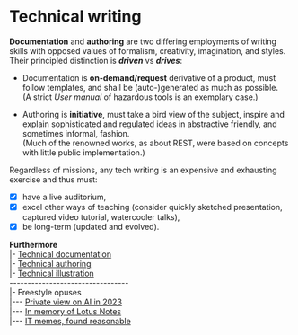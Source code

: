 # Technical writing

__Documentation__ and __authoring__ are two differing employments of writing skills with opposed values of formalism, creativity, imagination, and styles. Their principled distinction is __*driven*__ vs __*drives*__:

* Documentation is **on-demand/request** derivative of a product, must follow templates, and shall be (auto-)generated as much as possible.\
(A strict _User manual_ of hazardous tools is an exemplary case.)

* Authoring is **initiative**, must take a bird view of the subject, inspire and explain sophisticated and regulated ideas in abstractive friendly, and sometimes informal, fashion.\
(Much of the renowned works, as about REST, were based on concepts with little public implementation.)

Regardless of missions, any tech writing is an expensive and exhausting exercise and thus must:

+ [x] have a live auditorium,
+ [x] excel other ways of teaching (consider quickly sketched presentation, captured video tutorial, watercooler talks),
+ [x] be long-term (updated and evolved).

__Furthermore__\
|- [Technical documentation](readme+/tech-docu.md)\
|- [Technical authoring](readme+/tech-authoring.md)\
|- [Technical illustration](readme+/tech-drawing.md)\
\---------------------------------\
|- Freestyle opuses\
|--- [Private view on AI in 2023](readme+/opuses/AI-2023.md)\
|--- [In memory of Lotus Notes](readme+/opuses/LN-view.md)\
|--- [IT memes, found reasonable](readme+/opuses/IT-memes.md)
